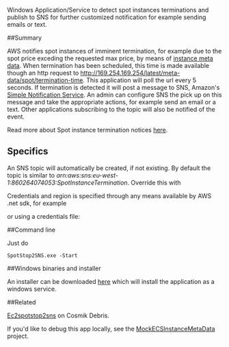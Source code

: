 Windows Application/Service to detect spot instances terminations and publish to SNS for further customized notification for example sending emails or text.

##Summary

AWS notifies spot instances of imminent termination, for example due to the spot price exceding the requested max price, by means of [instance meta data](http://docs.aws.amazon.com/AWSEC2/latest/UserGuide/ec2-instance-metadata.html). When termination has been scheduled, this time is made available though an http request to http://169.254.169.254/latest/meta-data/spot/termination-time. This application will poll the url every 5 seconds. If termination is detected it will post a message to SNS, Amazon's [Simple Notification Service](http://aws.amazon.com/sns/). An admin can configure SNS the pick up on this message and take the appropriate actions, for example send an email or a text. Other applications subscribing to the topic will also be notified of the event.

Read more about Spot instance termination notices [here](https://aws.amazon.com/blogs/aws/new-ec2-spot-instance-termination-notices/?sc_ichannel=em&sc_icountry=global&sc_icampaigntype=launch&sc_icampaign=em_130420040&sc_idetail=em_66267057&ref_=pe_395030_130420040_8).

## Specifics

An SNS topic will automatically be created, if not existing. By default the topic is similar to *arn:aws:sns:eu-west-1:860264074053:SpotInstanceTermination*. Override this with

   <appSettings>
       <add key="Topic" value="MyTopic" />
   </appSettings>

Credentials and region is specified through any means available by AWS .net sdk, for example

   <appSettings>
       <add key="AWSRegion" value="eu-west-1" />
   </appSettings>

or using a credentials file:

   <appSettings>
       <add key="AWSRegion" value="eu-west-1" />
       <add key="AWSProfileName" value="simpletask"/>
       <add key="AWSProfilesLocation" value="C:\aws_service_credentials\credentials"/>
   </appSettings>


##Command line

Just do 

    SpotStop2SNS.exe -Start

##Windows binaries and installer

An installer can be downloaded [here](https://github.com/camitz/EC2SpotStop2SNS/releases/latest) which will install the application as a windows service.

##Related 

[Ec2spotstop2sns](http://blog.simpletask.se/post/ec2spotstop2sns) on Cosmik Debris.

If you'd like to debug this app locally, see the [MockECSInstanceMetaData](https://github.com/camitz/MockEC2InstanceMetaData) project.
